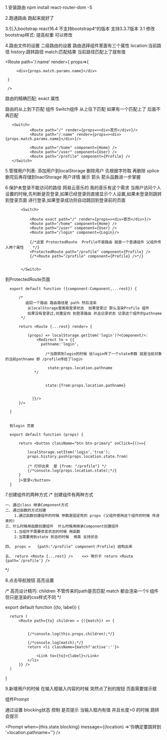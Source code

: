 
1.安装路由
  npm install react-router-dom -S

2.跑通路由 跑起来就好了

3.引入bootstrap react16.4 不支持bootstrap4^的版本 支持3.3.7版本
  3.1 修改bootstrap样式:  提高权重 可以修改

4.路由文件的设置 二级路由的设置
  路由选择组件里面有三个属性
  location:当前路径
  history:跳转路径
  match:匹配结果 当前路径匹配上了就有值

  <Route path='/:name' render={
     props=>{

         <div>{props.match.params.name}</div>

     }

     />


   路由的精确匹配: exact 属性

   路由的从上到下匹配 组件 Switch组件 从上往下匹配 如果有一个匹配上了 后面不再匹配

       <Switch>
               <Route path="/" render={props=><div>首页</div>}/>
               <Route path="/:name" render={props=><div>{props.match.params.name}</div>}/>

               <Route path="/home" component={Home} />
               <Route path="/user" component={User} />
               <Route path="/profile" component={Profile} />
       </Switch>



5.管理用户列表:
   添加用户到localStorage
   删除用户 先根据字符取 再删除 splice  删完后再存储到loaclStorage
   用户详情 展示 箭头
    箭头函数进一步掌握


6.保护未登录不能访问的路径  网易云音乐的 我的音乐有这个需求
  当用户访问个人设置的时候,先判断是否登录,如果已经登录则直接显示个人设置,如果未登录则跳转到登录页面
  进行登录,如果登录成功则自动跳回到登录前的页面


           <Switch>

               <Route exact path="/" render={props=><div>首页</div>}/>
               <Route path="/home" component={Home} />
               <Route path="/user" component={User} />
               <Route path="/login" component={Login}/>

               {/*这里 ProtectedRoute  Profile不是路由 就是一个普通组件 父组件传入两个属性    */}
               <ProtectedRoute path="/profile" component={Profile} />
               {/*<Route path="/profile" component={Profile} />*/}


           </Switch>


   到ProtectedRoute页面

      export default function ({component:Component,...rest}) {

          /*
             返回一个路由 路由路径是 path 然后渲染
              从localStorage里面取登录状态  如果登录过 那么渲染Profile 组件
              如果没有登录过,则重定向 到登录路由 并且记录状态 记录这个组件的pathname
           */

          return <Route {...rest} render= {

              (props) => localStorage.getItem('login')?<Component/>:
                  <Redirect to = {{
                    pathname:'login',

                      /*当跳转到login的时候 给login传了一个state参数 就是当前对象的当前pathname 即 /profile传给了login

                       state:props.location.pathname
                 */


                      state:{from:props.location.pathname}


                }}/>
          }/>

      }


      到login 页面

      export default function (props) {

          return <button className="btn btn-primary" onClick={()=>{

              localStorage.setItem('login','true');
              props.history.push(props.location.state.from)

              /* 打印出来  是 {from: "/profile"} */
              {/*console.log(props.location.state);*/}
          }
          }>登录</button>
      }


7.创建组件的两种方式
  /*
    创建组件有两种方式

    一、通过class 继承Component方式
    二、通过函数的方式创建
        1.通过函数创建组件的时候 参数是固定死的 props (父组件使用这个组件的时候 传进来的)
    三、什么时候用函数创建组件  什么时候用继承Component创建组件
        1.当组件不需要改变状态的时候 用函数
        2.当需要用到state 状态的时候  用类 支持状态

    四、 props =   {path:"/profile" component:Profile} 结构出来

    五、 return <Route {...rest} />    <=> 等价于 return <Route {path='/profile'} />
   */

8.点击导航按钮 高亮设置

  /*
    高亮设计精巧: children 不管传来的path是否匹配 match 都会渲染一个li 组件 但只是渲染的css样式不同
   */



  <MenuLink label="首页" to="/home" />
  <MenuLink label="用户管理" to="/user" />
  <MenuLink label="个人设置" to="/profile" />




  export default function ({to, label}) {


      return (
          <Route path={to} children = {({match}) => {


              {/*console.log(this.props.children);*/}

              {/*console.log(match);*/}
              return <li className={match?'active':''}>

                  <Link to={to}>{label}</Link>
              </li>
          }} />
      )
  }


9.新增用户的时候 在输入框输入内容的时候 突然点了别的按钮 页面需要提示框

  组件Prompt

  通过设置 blocking状态 控制 是否提示 当输入框内有值 并且长度>0 的时候 跳转会提示


  <Prompt
          when={this.state.blocking}
          message={(location) =>'你确定要跳转到 '+location.pathname+''} />

















